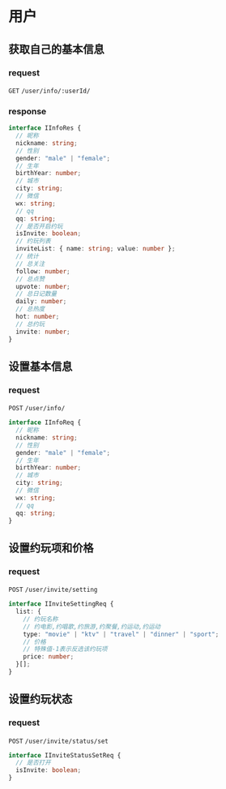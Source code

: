 # 用户

## 获取自己的基本信息

### request

`GET` `/user/info/:userId/`

### response

```typescript
interface IInfoRes {
  // 昵称
  nickname: string;
  // 性别
  gender: "male" | "female";
  // 生年
  birthYear: number;
  // 城市
  city: string;
  // 微信
  wx: string;
  // qq
  qq: string;
  // 是否开启约玩
  isInvite: boolean;
  // 约玩列表
  inviteList: { name: string; value: number };
  // 统计
  // 总关注
  follow: number;
  // 总点赞
  upvote: number;
  // 总日记数量
  daily: number;
  // 总热度
  hot: number;
  // 总约玩
  invite: number;
}
```

## 设置基本信息

### request

`POST` `/user/info/`

```typescript
interface IInfoReq {
  // 昵称
  nickname: string;
  // 性别
  gender: "male" | "female";
  // 生年
  birthYear: number;
  // 城市
  city: string;
  // 微信
  wx: string;
  // qq
  qq: string;
}
```

## 设置约玩项和价格

### request

`POST` `/user/invite/setting`

```typescript
interface IInviteSettingReq {
  list: {
    // 约玩名称
    // 约电影,约唱歌,约旅游,约聚餐,约运动,约运动
    type: "movie" | "ktv" | "travel" | "dinner" | "sport";
    // 价格
    // 特殊值-1表示反选该约玩项
    price: number;
  }[];
}
```

## 设置约玩状态

### request

`POST` `/user/invite/status/set`

```typescript
interface IInviteStatusSetReq {
  // 是否打开
  isInvite: boolean;
}
```
